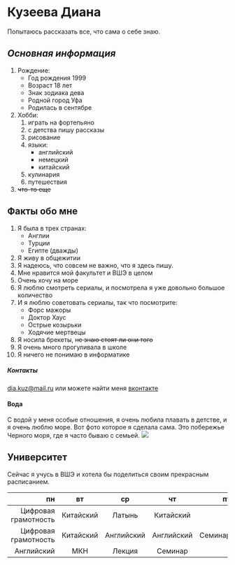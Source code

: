 # **Кузеева Диана**
Попытаюсь рассказать все, что сама о себе знаю.
## *Основная информация*
1. Рождение:
    - Год рождения 1999
    - Возраст 18 лет
    - Знак зодиака дева
    - Родной город Уфа
    - Родилась в сентябре
2. Хобби: 
    1. играть на фортепьяно
    2. с детства пишу рассказы
    3. рисование
    4. языки:
          * английский
          * немецкий
          * китайский
    5. кулинария
    6. путешествия
3. ~~что-то еще~~
## Факты обо мне
1. Я была в трех странах:
   - Англии
   - Турции
   - Египте (дважды)
2. Я живу в общежитии
3. Я надеюсь, что совсем не важно, что я здесь пишу.
4. Мне нравится мой факультет и ВШЭ в целом
5. Очень хочу на море
6. Я люблю смотреть сериалы, и посмотрела я уже довольно большое количество
7. И я люблю советовать сериалы, так что посмотрите:
   - Форс мажоры
   - Доктор Хаус
   - Острые козырьки
   - Ходячие мертвецы
8. Я носила брекеты, ~~не знаю стоят ли они того~~
9. Я очень много прогуливала в школе
10. Я ничего не понимаю в информатике
##### *Контакты*
dia.kuz@mail.ru или можете найти меня [вконтакте](https://vk.com/id65790992)
#### Вода
С водой у меня особые отношения, я очень любила плавать в детстве, и я очень люблю море. Вот фото которое я сделала сама. Это побережье Черного моря, где я часто бываю с семьей. ![](https://5turistov.ru/m/gallery/56407a6cfe429cb5508b456a/)
## Университет
Сейчас я учусь в ВШЭ и хотела бы поделиться своим прекрасным расписанием.

пн|вт|ср|чт|пт
---:|:---:|:---:|:---:|---:
Цифровая грамотность|Китайский|Латынь|Китайский| 
Цифровая грамотность|Китайский|Английский|Английский|Семинар
|Английский|МКН|Лекция|Семинар

